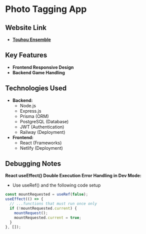# Photo Tagging App

## Website Link

- [**Touhou Ensemble**](https://dearnoodle-photo-tagging-app.netlify.app/)

## Key Features

- **Frontend Responsive Design**
- **Backend Game Handling**

## Technologies Used

- **Backend:**
  - Node.js
  - Express.js
  - Prisma (ORM)
  - PostgreSQL (Database)
  - JWT (Authentication)
  - Railway (Deployment)
- **Frontend:**
  - React (Frameworks)
  - Netlify (Deployment)

## Debugging Notes

**React useEffect() Double Execution Error Handling in Dev Mode:**

- Use useRef() and the following code setup

```js
const mountRequested = useRef(false);
useEffect(() => {
  // ...functions that must run once only
  if (!mountRequested.current) {
    mountRequest();
    mountRequested.current = true;
  }
}, []);
```
